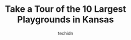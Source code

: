 ---
layout: ampstory
image: https://i0.wp.com/paketmu.com/wp-content/uploads/2023/06/alice-wall-park-0-in-kansas-1686370638.jpeg?resize=640,853
author: techidn
featured: false
description: Explore the diverse Playground scene in Kansas, home to an incredible selection of 10 establishments catering to every taste. Whether youre in search of iconic favorites or undiscovered tre
title: Take a Tour of the 10 Largest Playgrounds in Kansas
cover:
   title: Take a Tour of the 10 Largest Playgrounds in Kansas
   subtitle: RICKPATE
   background: https://paketmu.com/wp-content/uploads/2023/06/alice-wall-park-0-in-kansas-1686370638.jpeg

pages: 
 - layout: thirds
   top: <h1>#1 Penn Valley Park</h1>
   bottom: "<p>I love going to this park and enjoying the sunsets and being able to see downtown so greatly and just taking some pix. Its usually not extremely busy and its surprising</p>"
   background: https://paketmu.com/wp-content/uploads/2023/06/alice-wall-park-1-in-kansas-1686370639.jpeg
   backgroundblur: true
 - layout: thirds
   top: <h1>#2 Roe Park</h1>
   bottom: "<p>A great place to bring the family with play areas for all ages. The wet pad is great too for the littles. Definitely worth checking out, especially since its free!</p>"
   background: https://paketmu.com/wp-content/uploads/2023/06/alice-wall-park-2-in-kansas-1686370640.jpeg
   cta:
      link: https://paketmu.com/take-a-tour-of-the-10-largest-playgrounds-in-kansas/
      text: Take a Tour of the 10 Largest Playgrounds in Kansas
 - layout: thirds
   top: <h1>#3 Antioch Park</h1>
   bottom: "<p>What a fantastic park! Plenty of roaming space, lakes with bridges,fountains and stepping stones.....There is an  old town village with individual buildings for kids to</p>"
   background: https://paketmu.com/wp-content/uploads/2023/06/alice-wall-park-3-in-kansas-1686370641.jpeg
   cta:
      link: https://paketmu.com/take-a-tour-of-the-10-largest-playgrounds-in-kansas/
      text: Take a Tour of the 10 Largest Playgrounds in Kansas
 - layout: thirds
   top: <h1>#4 Gezer Park</h1>
   bottom: "<p>13251 Mission Rd, Leawood, KS 66209, United States</p>"
   background: https://images.unsplash.com/photo-1553949345-eb786bb3f7ba?ixlib=rb-4.0.3&ixid=MnwxMjA3fDB8MHxwaG90by1wYWdlfHx8fGVufDB8fHx8&auto=format&fit=crop&w=640&h=853&q=80
   cta:
      link: https://paketmu.com/take-a-tour-of-the-10-largest-playgrounds-in-kansas/
      text: Take a Tour of the 10 Largest Playgrounds in Kansas
 - layout: thirds
   top: <h1>#5 I-Lan Park</h1>
   bottom: "<p>12601 Nall Ave, Leawood, KS 66209, United States</p>"
   background: https://images.unsplash.com/photo-1614648718611-0635f29016cb?ixlib=rb-4.0.3&ixid=MnwxMjA3fDB8MHxwaG90by1wYWdlfHx8fGVufDB8fHx8&auto=format&fit=crop&w=640&h=853&q=80
   cta:
      link: https://paketmu.com/take-a-tour-of-the-10-largest-playgrounds-in-kansas/
      text: Take a Tour of the 10 Largest Playgrounds in Kansas
 - layout: thirds
   top: <h1>#6 Thompson Park</h1>
   bottom: "<p>8045 Santa Fe Dr, Overland Park, KS 66204, United States</p>"
   background: https://images.unsplash.com/photo-1488554378835-f7acf46e6c98?ixlib=rb-4.0.3&ixid=MnwxMjA3fDB8MHxwaG90by1wYWdlfHx8fGVufDB8fHx8&auto=format&fit=crop&w=640&h=853&q=80
   cta:
      link: https://paketmu.com/take-a-tour-of-the-10-largest-playgrounds-in-kansas/
      text: Take a Tour of the 10 Largest Playgrounds in Kansas
 - layout: thirds
   top: <h1>#7 City Park Playground</h1>
   bottom: "<p>Manhattan, KS 66502, United States</p>"
   background: https://images.unsplash.com/photo-1522441815192-d9f04eb0615c?ixlib=rb-4.0.3&ixid=MnwxMjA3fDB8MHxwaG90by1wYWdlfHx8fGVufDB8fHx8&auto=format&fit=crop&w=640&h=853&q=80
   cta:
      link: https://paketmu.com/take-a-tour-of-the-10-largest-playgrounds-in-kansas/
      text: Take a Tour of the 10 Largest Playgrounds in Kansas
 - layout: thirds
   middle: Continue reading...
   background: https://images.unsplash.com/photo-1618556658017-fd9c732d1360?ixlib=rb-4.0.3&ixid=MnwxMjA3fDB8MHxwaG90by1wYWdlfHx8fGVufDB8fHx8&auto=format&fit=crop&w=640&h=853&q=80
   cta:
      link: https://paketmu.com/take-a-tour-of-the-10-largest-playgrounds-in-kansas/
      text: Take a Tour of the 10 Largest Playgrounds in Kansas
      
---